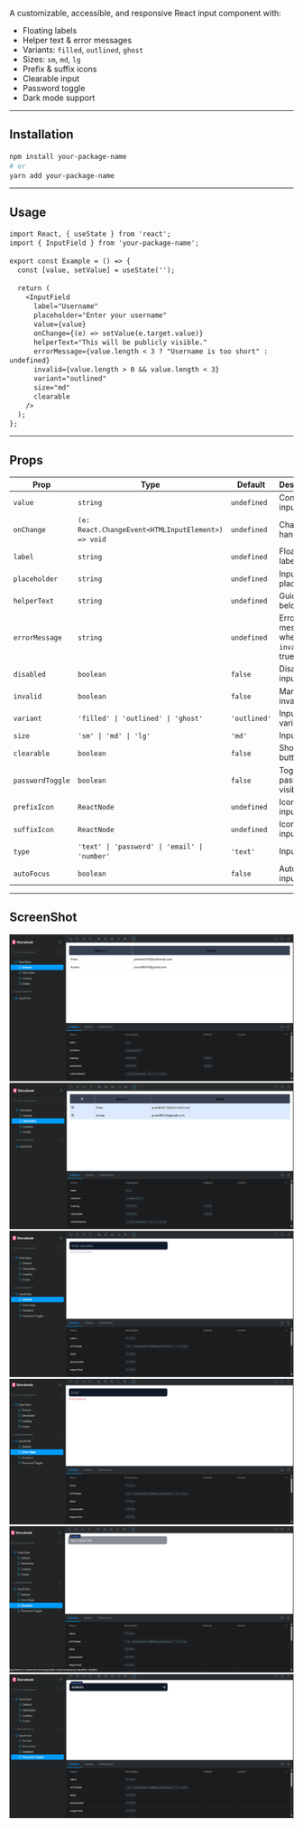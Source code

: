 A customizable, accessible, and responsive React input component with:

- Floating labels  
- Helper text & error messages  
- Variants: `filled`, `outlined`, `ghost`  
- Sizes: `sm`, `md`, `lg`  
- Prefix & suffix icons  
- Clearable input  
- Password toggle  
- Dark mode support  

---

## Installation

```bash
npm install your-package-name
# or
yarn add your-package-name
````

---

## Usage

```tsx
import React, { useState } from 'react';
import { InputField } from 'your-package-name';

export const Example = () => {
  const [value, setValue] = useState('');

  return (
    <InputField
      label="Username"
      placeholder="Enter your username"
      value={value}
      onChange={(e) => setValue(e.target.value)}
      helperText="This will be publicly visible."
      errorMessage={value.length < 3 ? "Username is too short" : undefined}
      invalid={value.length > 0 && value.length < 3}
      variant="outlined"
      size="md"
      clearable
    />
  );
};
```

---

## Props

| Prop             | Type                                               | Default      | Description                          |
| ---------------- | -------------------------------------------------- | ------------ | ------------------------------------ |
| `value`          | `string`                                           | `undefined`  | Controlled input value               |
| `onChange`       | `(e: React.ChangeEvent<HTMLInputElement>) => void` | `undefined`  | Change handler                       |
| `label`          | `string`                                           | `undefined`  | Floating label text                  |
| `placeholder`    | `string`                                           | `undefined`  | Input placeholder                    |
| `helperText`     | `string`                                           | `undefined`  | Guidance below input                 |
| `errorMessage`   | `string`                                           | `undefined`  | Error message when `invalid` is true |
| `disabled`       | `boolean`                                          | `false`      | Disable input                        |
| `invalid`        | `boolean`                                          | `false`      | Marks input invalid                  |
| `variant`        | `'filled' \| 'outlined' \| 'ghost'`                | `'outlined'` | Input style variant                  |
| `size`           | `'sm' \| 'md' \| 'lg'`                             | `'md'`       | Input size                           |
| `clearable`      | `boolean`                                          | `false`      | Show clear button                    |
| `passwordToggle` | `boolean`                                          | `false`      | Toggle password visibility           |
| `prefixIcon`     | `ReactNode`                                        | `undefined`  | Icon before input                    |
| `suffixIcon`     | `ReactNode`                                        | `undefined`  | Icon after input                     |
| `type`           | `'text' \| 'password' \| 'email' \| 'number'`      | `'text'`     | Input type                           |
| `autoFocus`      | `boolean`                                          | `false`      | Auto-focus input                     |

---


## ScreenShot 

![alt text](<Screenshot 2025-10-04 113306.png>)
![alt text](<Screenshot 2025-10-04 113321-1.png>)
![alt text](<Screenshot 2025-10-04 113333.png>)
![alt text](<Screenshot 2025-10-04 113345.png>)
![alt text](<Screenshot 2025-10-04 113356.png>)
![alt text](<Screenshot 2025-10-04 113410.png>)